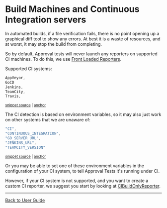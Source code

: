 <!--
GENERATED FILE - DO NOT EDIT
This file was generated by [MarkdownSnippets](https://github.com/SimonCropp/MarkdownSnippets).
Source File: /doc/mdsource/BuildMachinesAndCI.source.md
To change this file edit the source file and then execute ./run_markdown_templates.sh.
-->

<a id="top"></a>

# Build Machines and Continuous Integration servers

In automated builds, if a file verification fails, there is no point opening up a graphical diff tool to show any errors. At best it is a waste of resources, and at worst, it may stop the build from completing.

So by default, Approval tests will never launch any reporters on supported CI machines. To do this, we use [Front Loaded Reporters](/doc/Reporters.md#front-loaded-reporters).

Supported CI systems:

<!-- snippet: supported_ci_systems -->
<a id='snippet-supported_ci_systems'/></a>
```h
AppVeyor,
GoCD
Jenkins,
TeamCity,
Travis,
```
<sup><a href='/ApprovalTests/reporters/CIBuildOnlyReporter.h#L47-L53' title='File snippet `supported_ci_systems` was extracted from'>snippet source</a> | <a href='#snippet-supported_ci_systems' title='Navigate to start of snippet `supported_ci_systems`'>anchor</a></sup>
<!-- endsnippet -->

The CI detection is based on environment variables, so it may also just work on other systems that we are unaware of:

<!-- snippet: supported_ci_env_vars -->
<a id='snippet-supported_ci_env_vars'/></a>
```h
"CI",
"CONTINUOUS_INTEGRATION",
"GO_SERVER_URL",
"JENKINS_URL",
"TEAMCITY_VERSION"
```
<sup><a href='/ApprovalTests/reporters/CIBuildOnlyReporter.h#L57-L63' title='File snippet `supported_ci_env_vars` was extracted from'>snippet source</a> | <a href='#snippet-supported_ci_env_vars' title='Navigate to start of snippet `supported_ci_env_vars`'>anchor</a></sup>
<!-- endsnippet -->

Or you may be able to set one of these environment variables in the configuration of your CI system, to tell Approval Tests it's running under CI. 

However, if your CI system is not supported, and you want to create a custom CI reporter, we suggest you start by looking at [CIBuildOnlyReporter](https://github.com/approvals/ApprovalTests.cpp/blob/master/ApprovalTests/reporters/CIBuildOnlyReporter.h).


---

[Back to User Guide](/doc/README.md#top)
